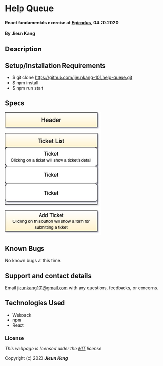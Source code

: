 # Help Queue

#### React fundamentals exercise at [Epicodus](https://www.epicodus.com/), 04.20.2020 

#### By **Jieun Kang**

## Description 

## Setup/Installation Requirements

* $ git clone https://github.com/jieunkang-101/help-queue.git
* $ npm install
* $ npm run start

## Specs
<img src="src/assets/img/component-diagram.jpg"
     alt="Application Component Tree"
     style="float: center" 
     height= "400" />  
<!-- ![alt Component Diagram](src/assets/img/component-diagram.jpg) -->

## Known Bugs

No known bugs at this time.


## Support and contact details

Email jieunkang101@gmail.com with any questions, feedbacks, or concerns.

## Technologies Used

* Webpack
* npm
* React

### License

*This webpage is licensed under the [MIT](https://en.wikipedia.org/wiki/MIT_License) license*

Copyright (c) 2020 **_Jieun Kang_**
